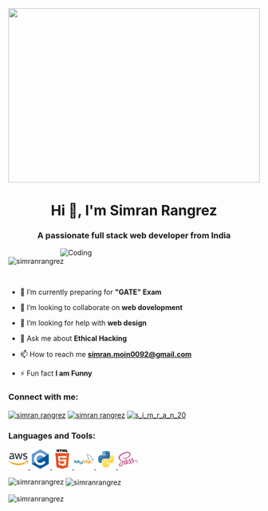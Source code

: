 <img src="https://en.idei.club/uploads/posts/2023-03/1679504261_en-idei-club-p-programmer-wallpaper-dizain-vkontakte-18.jpg" width="100%" height="350px" align="center">
<h1 align="center">Hi 👋, I'm Simran Rangrez</h1>
<h3 align="center">A passionate full stack web developer from India</h3>
<img align="right" alt="Coding" width="400" src ="https://img.freepik.com/free-vector/cartoon-style-programmer-working_52683-22693.jpg?w=740&t=st=1692947993~exp=1692948593~hmac=7d4f8ac105c3a534e13a5fb4c127d22fa20afeec5b647d9069205cc288b4bede"/>
<p align="left"> <img src="https://komarev.com/ghpvc/?username=simranrangrez&label=Profile%20views&color=0e75b6&style=flat" alt="simranrangrez"/> </p>

<p align="left"> <a href="https://twitter.com/" target="blank"><img src="https://img.shields.io/twitter/follow/?logo=twitter&style=for-the-badge" alt="" /></a> </p>

- 🌱 I’m currently preparing for **"GATE" Exam**

- 👯 I’m looking to collaborate on **web dovelopment**

- 🤝 I’m looking for help with **web design**

- 💬 Ask me about **Ethical Hacking**

- 📫 How to reach me **simran.moin0092@gmail.com**

- ⚡ Fun fact **I am Funny**

<h3 align="left">Connect with me:</h3>
<p align="left">
<a href="https://linkedin.com/in/simran rangrez" target="blank"><img align="center" src="https://raw.githubusercontent.com/rahuldkjain/github-profile-readme-generator/master/src/images/icons/Social/linked-in-alt.svg" alt="simran rangrez" height="30" width="40" /></a>
<a href="https://fb.com/simran rangrez" target="blank"><img align="center" src="https://raw.githubusercontent.com/rahuldkjain/github-profile-readme-generator/master/src/images/icons/Social/facebook.svg" alt="simran rangrez" height="30" width="40" /></a>
<a href="https://instagram.com/s_i_m_r_a_n_20" target="blank"><img align="center" src="https://raw.githubusercontent.com/rahuldkjain/github-profile-readme-generator/master/src/images/icons/Social/instagram.svg" alt="s_i_m_r_a_n_20" height="30" width="40" /></a>
</p>

<h3 align="left">Languages and Tools:</h3>
<p align="left"> <a href="https://aws.amazon.com" target="_blank" rel="noreferrer"> <img src="https://raw.githubusercontent.com/devicons/devicon/master/icons/amazonwebservices/amazonwebservices-original-wordmark.svg" alt="aws" width="40" height="40"/> </a> <a href="https://www.cprogramming.com/" target="_blank" rel="noreferrer"> <img src="https://raw.githubusercontent.com/devicons/devicon/master/icons/c/c-original.svg" alt="c" width="40" height="40"/> </a> <a href="https://www.w3.org/html/" target="_blank" rel="noreferrer"> <img src="https://raw.githubusercontent.com/devicons/devicon/master/icons/html5/html5-original-wordmark.svg" alt="html5" width="40" height="40"/> </a> <a href="https://www.mysql.com/" target="_blank" rel="noreferrer"> <img src="https://raw.githubusercontent.com/devicons/devicon/master/icons/mysql/mysql-original-wordmark.svg" alt="mysql" width="40" height="40"/> </a> <a href="https://www.python.org" target="_blank" rel="noreferrer"> <img src="https://raw.githubusercontent.com/devicons/devicon/master/icons/python/python-original.svg" alt="python" width="40" height="40"/> </a> <a href="https://sass-lang.com" target="_blank" rel="noreferrer"> <img src="https://raw.githubusercontent.com/devicons/devicon/master/icons/sass/sass-original.svg" alt="sass" width="40" height="40"/> </a> </p>

<p><img align="left" src="https://github-readme-stats.vercel.app/api/top-langs?username=simranrangrez&show_icons=true&locale=en&layout=compact" alt="simranrangrez" /></p>

<p>&nbsp;<img align="center" src="https://github-readme-stats.vercel.app/api?username=simranrangrez&show_icons=true&locale=en" alt="simranrangrez" /></p>

<p><img align="center" src="https://github-readme-streak-stats.herokuapp.com/?user=simranrangrez&" alt="simranrangrez" /></p>
